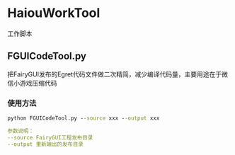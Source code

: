 # HaiouWorkTool
工作脚本

## FGUICodeTool.py
把FairyGUI发布的Egret代码文件做二次精简，减少编译代码量，主要用途在于微信小游戏压缩代码
### 使用方法
```cmd
python FGUICodeTool.py --source xxx --output xxx
```
```yaml
参数说明：
--source FairyGUI工程发布目录
--output 重新输出的发布目录
```

